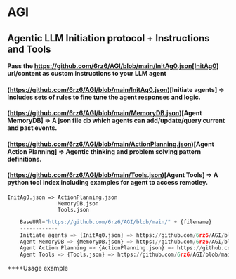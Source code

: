 # AGI
## Agentic LLM Initiation protocol + Instructions and Tools 

**Pass the https://github.com/6rz6/AGI/blob/main/InitAg0.json[InitAg0] url/content as custom instructions to your LLM agent**

#### (https://github.com/6rz6/AGI/blob/main/InitAg0.json)[Initiate agents] => Includes sets of rules to fine tune the agent responses and logic.
#### (https://github.com/6rz6/AGI/blob/main/MemoryDB.json)[Agent MemoryDB] => A json file db which agents can add/update/query current and past events.
#### (https://github.com/6rz6/AGI/blob/main/ActionPlanning.json)[Agent Action Planning] => Agentic thinking and problem solving pattern definitions.
#### (https://github.com/6rz6/AGI/blob/main/Tools.json)[Agent Tools] => A python tool index including examples for agent to access remotley.

```
InitAg0.json => ActionPlanning.json
                MemoryDB.json
                Tools.json
```

```python
    BaseURl="https://github.com/6rz6/AGI/blob/main/" + {filename}
    ------------
    Initiate agents => {InitAg0.json} => https://github.com/6rz6/AGI/blob/main/InitAg0.json
    Agent MemoryDB => {MemoryDB.json} => https://github.com/6rz6/AGI/blob/main/MemoryDB.json
    Agent Action Planning => {ActionPlanning.json} => https://github.com/6rz6/AGI/blob/main/ActionPlanning.json
    Agent Tools => {Tools.json} => https://github.com/6rz6/AGI/blob/main/Tools.json
```

****Usage example 



